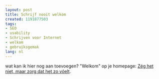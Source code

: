 ```yaml
---
layout: post
title: Schrijf nooit welkom
created: 1191877503
tags:
- SEO
- usability
- Schrijven voor Internet
- welkom
- gebruiksgemak
lang: nl
---
```

wat kan ik hier nog aan toevoegen? "Welkom" op je homepage: [Zég het niet, maar zorg dat het zo vóelt](http://www.schrijvenvoorinternet.nl/2007/09/27/schrijf-nooit-welkom/).
